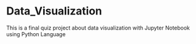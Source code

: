 # Data_Visualization
This is a final quiz project about data visualization with Jupyter Notebook using Python Language
